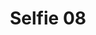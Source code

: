 ---
title: Selfie 08
image: https://res.cloudinary.com/softcomux/image/upload/v1533667099/sfc/careers%20-%20workshots/selfie-08.jpg
image_description: Female Engineer at Softcom
---